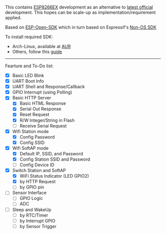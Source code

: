 This contains [ESP8266EX](https://www.espressif.com/en/products/hardware/esp8266ex/overview) development as an alternative to [latest official](https://github.com/SafeVisionID/esp-latestcode) development.
This hopes can be scale-up as implementation/requirement applied.

Based on [ESP-Open-SDK](https://github.com/pfalcon/esp-open-sdk) which in turn based on Espressif's [Non-OS SDK](https://github.com/espressif/ESP8266_NONOS_SDK)

To install required SDK:
- Arch-Linux, available at [AUR](https://aur.archlinux.org/packages/esp-open-sdk-git/)
- Others, follow this [guide](https://github.com/pfalcon/esp-open-sdk/blob/master/README.md)

-----------------------------------------------------------------------

Fearture and To-Do list:
- [x] Basic LED Blink
- [x] UART Boot Info
- [x] UART Shell and Response/Callback
- [x] GPIO Interrupt (using Polling)
- [x] Basic HTTP Server
	- [x] Basic HTML Response
	- [x] Serial Out Response
	- [x] Reset Request
	- [x] R/W Integer/String in Flash
	- [ ] Receive Serial Request
- [x] Wifi Station mode
	- [x] Config Password
	- [x] Config SSID
- [x] Wifi SoftAP mode
	- [x] Default IP, SSID, and Password
	- [x] Config Station SSID and Password
	- [ ] Config Device ID
- [x] Switch Station and SoftAP
	- [x] WiFi Status Indicator (LED GPIO2)
	- [x] by HTTP Request
	- [ ] by GPIO pin
- [ ] Sensor Interface
	- [ ] GPIO Logic
	- [ ] ADC
- [ ] Sleep and WakeUp
	- [ ] by RTC/Timer
	- [ ] by Interrupt GPIO
	- [ ] by Sensor Trigger
